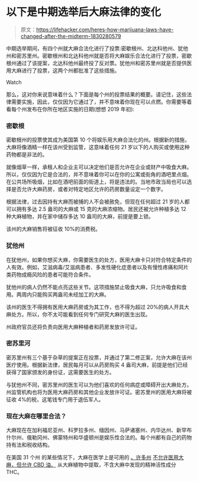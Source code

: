 # 以下是中期选举后大麻法律的变化

> 原文：<https://lifehacker.com/heres-how-marijuana-laws-have-changed-after-the-midterm-1830280579>

中期选举期间，有四个州就大麻合法化进行了投票:密歇根州、北达科他州、犹他州和密苏里州。密歇根州和北达科他州就是否将大麻娱乐合法化进行了投票，密歇根州通过了该提案，北达科他州最终投了反对票。犹他州和密苏里州就是否提供医用大麻进行了投票，这两个州都批准了这些措施。

Watch

那么，这对你来说意味着什么？下面是每个州的投票结果的概要。请记住，这些法律需要实施，因此，仅仅因为它通过了，并不意味着你现在可以点燃。你需要等着看每个州发布在你所在地区实施的日期(想想 2019 年初):

### 密歇根

密歇根州的投票使其成为美国第 10 个将娱乐用大麻合法化的州。根据新的措施，大麻将像酒精一样在该州受到监管，这意味着任何 21 岁以下的人购买或使用这种药物都是非法的。

就像烟草一样，承租人和企业主可以决定他们是否允许在企业或财产中吸食大麻。所以，仅仅因为它是合法的，并不意味着你可以在你的公寓或街角的酒吧里点烟。在公共场所吸烟，比如在酒吧前面的街道上，将是违法的。当地市政当局也可以选择是否允许大麻药房，或者对特定地区允许的药房数量设定一个数字。

根据法律，过去因持有大麻而被捕的人不会被赦免，但现在任何超过 21 岁的人都可以拥有多达 2.5 盎司的大麻或 15 克的大麻浓缩物。居民还被允许种植多达 12 种大麻植物，并在家中储存多达 10 盎司的大麻，前提是要上锁。

该州的大麻销售将被征收 10%的消费税。

### 犹他州

在犹他州，如果你想买大麻，你需要医生的处方，医用大麻卡只对符合特定条件的人有效。例如，艾滋病毒/艾滋病患者、多发性硬化症患者以及有慢性疼痛和阿片类药物成瘾风险的患者可能符合条件。

犹他州的病人仍然不能点亮这些关节。这项措施禁止吸食大麻，只允许吸食和食用。两周内只能购买两盎司未经加工的大麻。

该州的医生不得拥有医用大麻药房或为其工作，也不得为超过 20%的病人开具大麻处方。所以，你不太可能看到任何专门研究大麻的医生出现。

州政府官员还将负责向医用大麻种植者和药房发放许可证。

### 密苏里河

密苏里州有三个基于杂草的提案正在投票，并通过了第二修正案，允许大麻在该州医疗使用。根据新法律，居民每月可以从药房购买 4 盎司大麻，前提是他们已经获得了国家颁发的身份证，这需要医生的处方。

与犹他州不同，密苏里州的医生可以为他们喜欢的任何病症或障碍开出大麻处方。州监管机构也将为医用大麻药房和其他企业发放许可证。密苏里州的医用大麻将被征收 4%的税，这笔钱专门用于退伍军人。

### 现在大麻在哪里合法？

大麻现在在加利福尼亚州、科罗拉多州、缅因州、马萨诸塞州、内华达州、新罕布什尔州、俄勒冈州、佛蒙特州和华盛顿州是娱乐性合法的。每个州都有自己的药物持有法和税收结构。

在美国 31 个州 的某些情况下，大麻在医学上是可用的 [。许多州](https://en.wikipedia.org/wiki/Legality_of_cannabis_by_U.S._jurisdiction) [不允许医用大麻，但允许 CBD 油、](https://vitals.lifehacker.com/what-you-should-know-about-cbd-oil-1825430458) 从大麻植物中提取，不含大麻中发现的精神活性成分 THC。